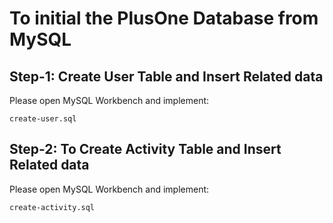 # To initial the PlusOne Database from MySQL


## Step-1: Create User Table and Insert Related data

Please open MySQL Workbench and implement: 

```
create-user.sql
```


## Step-2: To Create Activity Table and Insert Related data

Please open MySQL Workbench and implement: 

```
create-activity.sql
```